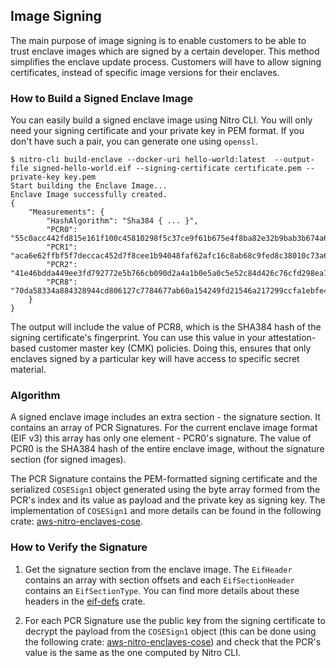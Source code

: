 ## Image Signing

The main purpose of image signing is to enable customers to be
able to trust enclave images which are signed by a certain
developer. This method simplifies the enclave update process.
Customers will have to allow signing certificates, instead
of specific image versions for their enclaves.

### How to Build a Signed Enclave Image

You can easily build a signed enclave image using Nitro CLI.
You will only need your signing certificate and your private
key in PEM format. If you don't have such a pair, you can
generate one using `openssl`.

```
$ nitro-cli build-enclave --docker-uri hello-world:latest  --output-file signed-hello-world.eif --signing-certificate certificate.pem --private-key key.pem
Start building the Enclave Image...
Enclave Image successfully created.
{
	"Measurements": {
		"HashAlgorithm": "Sha384 { ... }",
		"PCR0": "55c0acc442fd815e161f100c45810298f5c37ce9f61b675e4f8ba82e32b9bab3b674a6ef557eaa7db7577221683bbe9f",
		"PCR1": "aca6e62ffbf5f7deccac452d7f8cee1b94048faf62afc16c8ab68c9fed8c38010c73a669f9a36e596032f0b973d21895",
		"PCR2": "41e46bdda449ee3fd792772e5b766cb090d2a4a1b0e5a0c5e52c84d426c76cfd298ea725500a107e71399697df2ae2eb",
		"PCR8": "70da58334a884328944cd806127c7784677ab60a154249fd21546a217299ccfa1ebfe4fa96a163bf41d3bcfaebe68f6f"
	}
}
```

The output will include the value of PCR8, which is the SHA384
hash of the signing certificate's fingerprint. You can use
this value in your attestation-based customer master key (CMK)
policies. Doing this, ensures that only enclaves signed by a
particular key will have access to specific secret material.

### Algorithm

A signed enclave image includes an extra section - the signature
section. It contains an array of PCR Signatures. For the current
enclave image format (EIF v3) this array has only one element -
PCR0's signature. The value of PCR0 is the SHA384 hash of
the entire enclave image, without the signature section (for
signed images).

The PCR Signature contains the PEM-formatted signing certificate
and the serialized `COSESign1` object generated using the byte array
formed from the PCR's index and its value as payload and the
private key as signing key. The implementation of `COSESign1`
and more details can be found in the following crate:
[aws-nitro-enclaves-cose](https://github.com/awslabs/aws-nitro-enclaves-cose).

### How to Verify the Signature

1. Get the signature section from the enclave image. The `EifHeader`
contains an array with section offsets and each `EifSectionHeader`
contains an `EifSectionType`. You can find more details about these
headers in the [eif-defs](https://github.com/aws/aws-nitro-enclaves-image-format/) crate.

2. For each PCR Signature use the public key from the signing
certificate to decrypt the payload from the `COSESign1` object
(this can be done using the following crate:
[aws-nitro-enclaves-cose](https://github.com/awslabs/aws-nitro-enclaves-cose))
and check that the PCR's value is the same as the one computed by
Nitro CLI.
